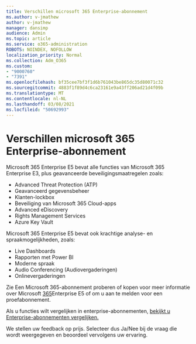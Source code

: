 ```yaml
---
title: Verschillen microsoft 365 Enterprise-abonnement
ms.author: v-jmathew
author: v-jmathew
manager: dansimp
audience: Admin
ms.topic: article
ms.service: o365-administration
ROBOTS: NOINDEX, NOFOLLOW
localization_priority: Normal
ms.collection: Adm_O365
ms.custom:
- "9000760"
- "7391"
ms.openlocfilehash: bf35cee7bf3f1d6b761043be865dc35d80071c32
ms.sourcegitcommit: 4883f1f89d4c6ca23161e9a43ff206ad21d4f09b
ms.translationtype: MT
ms.contentlocale: nl-NL
ms.lasthandoff: 03/08/2021
ms.locfileid: "50692993"
---
```

# <a name="microsoft-365-enterprise-plan-differences"></a>Verschillen microsoft 365 Enterprise-abonnement

Microsoft 365 Enterprise E5 bevat alle functies van Microsoft 365 Enterprise E3, plus geavanceerde beveiligingsmaatregelen zoals:

- Advanced Threat Protection (ATP)
- Geavanceerd gegevensbeheer
- Klanten-lockbox
- Beveiliging van Microsoft 365 Cloud-apps
- Advanced eDiscovery
- Rights Management Services
- Azure Key Vault

Microsoft 365 Enterprise E5 bevat ook krachtige analyse- en spraakmogelijkheden, zoals:

- Live Dashboards
- Rapporten met Power BI
- Moderne spraak
- Audio Conferencing (Audiovergaderingen)
- Onlinevergaderingen

Zie Een Microsoft 365-abonnement proberen of kopen voor meer informatie over Microsoft [365](https://go.microsoft.com/fwlink/?linkid=2099673)Enterprise E5 of om u aan te melden voor een proefabonnement.

Als u functies wilt vergelijken in enterprise-abonnementen, [bekijkt u Enterprise-abonnementen vergelijken.](https://go.microsoft.com/fwlink/?linkid=2097200)

We stellen uw feedback op prijs. Selecteer dus Ja/Nee bij de vraag die wordt weergegeven en beoordeel vervolgens uw ervaring.
